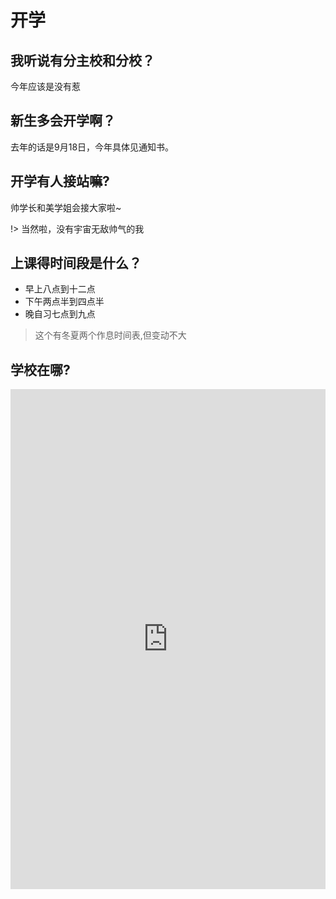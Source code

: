 # 开学

## 我听说有分主校和分校？

今年应该是没有惹

## 新生多会开学啊？

去年的话是9月18日，今年具体见通知书。

## 开学有人接站嘛?

帅学长和美学姐会接大家啦~

!> 当然啦，没有宇宙无敌帅气的我

## 上课得时间段是什么？

* 早上八点到十二点
* 下午两点半到四点半
* 晚自习七点到九点

> 这个有冬夏两个作息时间表,但变动不大

## 学校在哪?

<iframe style="
    width: 100%;
    min-height: 800px;
" src="https://ditu.amap.com/place/B015F14DY1" frameborder="0"></iframe>